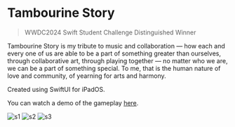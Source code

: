 # Tambourine Story
> WWDC2024 Swift Student Challenge Distinguished Winner

Tambourine Story is my tribute to music and collaboration — how each and every one of us are able to be a part of something greater than ourselves, through collaborative art, through playing together — no matter who we are, we can be a part of something special. To me, that is the human nature of love and community, of yearning for arts and harmony.

Created using SwiftUI for iPadOS.

You can watch a demo of the gameplay [here](https://youtu.be/JkfIeaVxpj8).

![s1](https://github.com/bucketfish/tambourine-story/assets/66538443/f7064f7e-488a-4ff1-8710-ae91342abd1b)
![s2](https://github.com/bucketfish/tambourine-story/assets/66538443/23044958-3b18-479b-bf47-fb798d5b680c)
![s3](https://github.com/bucketfish/tambourine-story/assets/66538443/73b11de2-a179-42df-8119-0ba8c7cef873)

